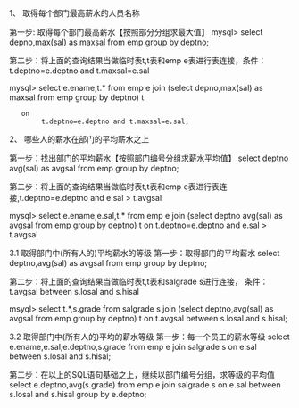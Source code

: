1、 取得每个部门最高薪水的人员名称

第一步: 取得每个部门最高薪水【按照部分分组求最大值】
mysql> select depno,max(sal) as maxsal from emp group by deptno;


第二步：将上面的查询结果当做临时表t,t表和emp e表进行表连接，条件：t.deptno=e.deptno and t.maxsal=e.sal

mysql> select 
			e.ename,t.*
	   from
	   		emp e
	   join
	   		(select depno,max(sal) as maxsal from emp group by deptno) t

	   on 
	   		t.deptno=e.deptno and t.maxsal=e.sal;

2、 哪些人的薪水在部门的平均薪水之上

第一步：找出部门的平均薪水【按照部门编号分组求薪水平均值】
select deptno avg(sal) as avgsal from emp group by deptno;

第二步：将上面的查询结果当做临时表t,t表和emp e表进行表连接,t.deptno=e.deptno and e.sal > t.avgsal

mysql> select 
	   			e.ename,e.sal,t.*
	   from 
	   			emp e
	   join
	   			(select deptno avg(sal) as avgsal from emp group by deptno) t
	   on
	   			t.deptno=e.deptno and e.sal > t.avgsal	   		


3.1 取得部门中(所有人的)平均薪水的等级
第一步：取得部门的平均薪水
select deptno,avg(sal) as avgsal from emp group by deptno;

第二步：将上面的查询结果当做临时表t,t表和salgrade s进行连接，
条件：t.avgsal between s.losal and s.hisal

msyql> select
			t.*,s.grade
	   from 
	   		salgrade s
	   join
	   		(select deptno,avg(sal) as avgsal from emp group by deptno) t
	   on
	   		t.avgsal between s.losal and s.hisal;

3.2 取得部门中(所有人的)平均的薪水等级
第一步：每一个员工的薪水等级
select 
		e.ename,e.sal,e.deptno,s.grade
from 
		emp e
join
		salgrade s
on
		e.sal between s.losal and s.hisal;

第二步：在以上的SQL语句基础之上，继续以部门编号分组，求等级的平均值
select 
		e.deptno,avg(s.grade)
from 
		emp e
join
		salgrade s
on
		e.sal between s.losal and s.hisal
group by 
		e.deptno;